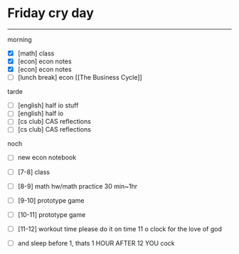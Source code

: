 # Friday cry day
---
morning
- [x] [math] class
- [x] [econ] econ notes
- [x] [econ] econ notes
- [ ] [lunch break] econ [[The Business Cycle]]

tarde
- [ ] [english] half io stuff
- [ ] [english] half io
- [ ] [cs club] CAS reflections
- [ ] [cs club] CAS reflections

noch
- [ ] new econ notebook
- [ ] [7-8] class
- [ ] [8-9] math hw/math practice 30 min~1hr
- [ ] [9-10] prototype game
- [ ] [10-11] prototype game
- [ ] [11-12] workout time please do it on time 11 o clock for the love of god
- [ ] and sleep before 1, thats 1 HOUR AFTER 12 YOU cock

